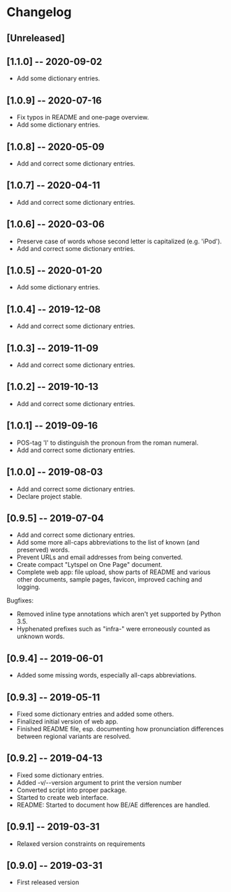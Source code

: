 # Changelog

## [Unreleased]

## [1.1.0] -- 2020-09-02

* Add some dictionary entries.


## [1.0.9] -- 2020-07-16

* Fix typos in README and one-page overview.
* Add some dictionary entries.


## [1.0.8] -- 2020-05-09

* Add and correct some dictionary entries.


## [1.0.7] -- 2020-04-11

* Add and correct some dictionary entries.


## [1.0.6] -- 2020-03-06

* Preserve case of words whose second letter is capitalized (e.g. 'iPod').
* Add and correct some dictionary entries.


## [1.0.5] -- 2020-01-20

* Add some dictionary entries.


## [1.0.4] -- 2019-12-08

* Add and correct some dictionary entries.


## [1.0.3] -- 2019-11-09

* Add and correct some dictionary entries.


## [1.0.2] -- 2019-10-13

* Add and correct some dictionary entries.


## [1.0.1] -- 2019-09-16

* POS-tag 'I' to distinguish the pronoun from the roman numeral.
* Add and correct some dictionary entries.


## [1.0.0] -- 2019-08-03

* Add and correct some dictionary entries.
* Declare project stable.


## [0.9.5] -- 2019-07-04

* Add and correct some dictionary entries.
* Add some more all-caps abbreviations to the list of known (and preserved)
  words.
* Prevent URLs and email addresses from being converted.
* Create compact "Lytspel on One Page" document.
* Complete web app: file upload, show parts of README and various other
  documents, sample pages, favicon, improved caching and logging.

Bugfixes:

* Removed inline type annotations which aren't yet supported by Python 3.5.
* Hyphenated prefixes such as "infra-" were erroneously counted as unknown
  words.


## [0.9.4] -- 2019-06-01

* Added some missing words, especially all-caps abbreviations.


## [0.9.3] -- 2019-05-11

* Fixed some dictionary entries and added some others.
* Finalized initial version of web app.
* Finished README file, esp. documenting how pronunciation differences
  between regional variants are resolved.


## [0.9.2] -- 2019-04-13

* Fixed some dictionary entries.
* Added -v/--version argument to print the version number
* Converted script into proper package.
* Started to create web interface.
* README: Started to document how BE/AE differences are handled.


## [0.9.1] -- 2019-03-31

* Relaxed version constraints on requirements


## [0.9.0] -- 2019-03-31

* First released version

